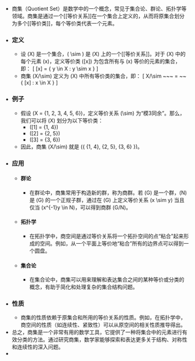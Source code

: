 - 商集（Quotient Set）是数学中的一个概念，常见于集合论、群论、拓扑学等领域。商集是通过一个[[等价关系]]在一个集合上定义的，从而将原集合划分为多个[[等价类]]，每个等价类代表一个元素。
- ### 定义
	- 设 \(X\) 是一个集合，\( \sim \) 是 \(X\) 上的一个[[等价关系]]。对于 \(X\) 中的每个元素 \(x\)，定义等价类 \([x]\) 为包含所有与 \(x\) 等价的元素的集合，即：
	  \[ [x] = \{ y \in X : y \sim x \} \]
	- 商集 \(X/\sim\) 定义为 \(X\) 中所有等价类的集合，即：
	  \[ X/\sim ~~~ = ~~ \{ [x] : x \in X \} \]
- ### 例子
	- 假设 \(X = \{1, 2, 3, 4, 5, 6\}\)，定义等价关系 \(\sim\) 为“模3同余”。那么，我们可以将 \(X\) 划分为以下等价类：
		- \([1] = \{1, 4\}\)
		- \([2] = \{2, 5\}\)
		- \([3] = \{3, 6\}\)
	- 因此，商集 \(X/\sim\) 就是 \(\{ \{1, 4\}, \{2, 5\}, \{3, 6\} \}\)。
- ### 应用
	- #### 群论
		- 在群论中，商集常用于构造新的群，称为商群。若 \(G\) 是一个群，\(N\) 是 \(G\) 的一个正规子群，通过在 \(G\) 上定义等价关系 \(x \sim y\) 当且仅当 \(x^{-1}y \in N\)，可以得到商群 \(G/N\)。
	- #### 拓扑学
		- 在拓扑学中，商空间是通过等价关系将一个拓扑空间的点“粘合”起来形成的空间。例如，从一个平面上等价地“粘合”所有的边界点可以得到一个圆盘。
	- #### 集合论
		- 在集合论中，商集可以用来理解和表达集合之间的某种等价或分类的概念，有助于简化和处理复杂的集合结构问题。
- ### 性质
	- 商集的性质依赖于原集合和所用的等价关系的性质。例如，在拓扑学中，商空间的性质（如连续性、紧致性）可以从原空间的相关性质推导得出。
- 总之，商集是一个非常有用的数学工具，它提供了一种将集合中的元素进行有效分类的方法。通过研究商集，数学家能够探索和表达更多关于结构、对称性和连续性的深入问题。
-